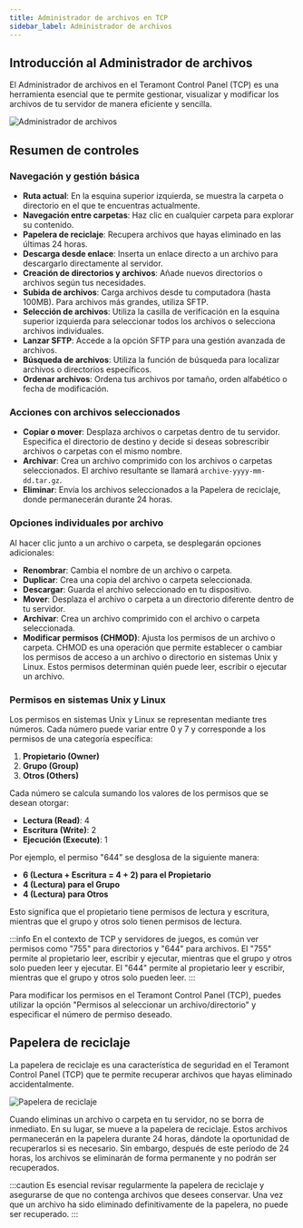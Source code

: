 ```yaml
---
title: Administrador de archivos en TCP
sidebar_label: Administrador de archivos
---
```


## Introducción al Administrador de archivos

El Administrador de archivos en el Teramont Control Panel (TCP) es una herramienta esencial que te permite gestionar, visualizar y modificar los archivos de tu servidor de manera eficiente y sencilla.

![Administrador de archivos](https://cdn.teramont.net/u/sn75Hx.png)

## Resumen de controles

### Navegación y gestión básica

- **Ruta actual**: En la esquina superior izquierda, se muestra la carpeta o directorio en el que te encuentras actualmente.
- **Navegación entre carpetas**: Haz clic en cualquier carpeta para explorar su contenido.
- **Papelera de reciclaje**: Recupera archivos que hayas eliminado en las últimas 24 horas.
- **Descarga desde enlace**: Inserta un enlace directo a un archivo para descargarlo directamente al servidor.
- **Creación de directorios y archivos**: Añade nuevos directorios o archivos según tus necesidades.
- **Subida de archivos**: Carga archivos desde tu computadora (hasta 100MB). Para archivos más grandes, utiliza SFTP.
- **Selección de archivos**: Utiliza la casilla de verificación en la esquina superior izquierda para seleccionar todos los archivos o selecciona archivos individuales.
- **Lanzar SFTP**: Accede a la opción SFTP para una gestión avanzada de archivos.
- **Búsqueda de archivos**: Utiliza la función de búsqueda para localizar archivos o directorios específicos.
- **Ordenar archivos**: Ordena tus archivos por tamaño, orden alfabético o fecha de modificación.

### Acciones con archivos seleccionados

- **Copiar o mover**: Desplaza archivos o carpetas dentro de tu servidor. Especifica el directorio de destino y decide si deseas sobrescribir archivos o carpetas con el mismo nombre.
- **Archivar**: Crea un archivo comprimido con los archivos o carpetas seleccionados. El archivo resultante se llamará `archive-yyyy-mm-dd.tar.gz`.
- **Eliminar**: Envía los archivos seleccionados a la Papelera de reciclaje, donde permanecerán durante 24 horas.

### Opciones individuales por archivo

Al hacer clic junto a un archivo o carpeta, se desplegarán opciones adicionales:

- **Renombrar**: Cambia el nombre de un archivo o carpeta.
- **Duplicar**: Crea una copia del archivo o carpeta seleccionada.
- **Descargar**: Guarda el archivo seleccionado en tu dispositivo.
- **Mover**: Desplaza el archivo o carpeta a un directorio diferente dentro de tu servidor.
- **Archivar**: Crea un archivo comprimido con el archivo o carpeta seleccionada.
- **Modificar permisos (CHMOD)**: Ajusta los permisos de un archivo o carpeta. CHMOD es una operación que permite establecer o cambiar los permisos de acceso a un archivo o directorio en sistemas Unix y Linux. Estos permisos determinan quién puede leer, escribir o ejecutar un archivo.

### Permisos en sistemas Unix y Linux

Los permisos en sistemas Unix y Linux se representan mediante tres números. Cada número puede variar entre 0 y 7 y corresponde a los permisos de una categoría específica:

1. **Propietario (Owner)**
2. **Grupo (Group)**
3. **Otros (Others)**

Cada número se calcula sumando los valores de los permisos que se desean otorgar:

- **Lectura (Read)**: 4
- **Escritura (Write)**: 2
- **Ejecución (Execute)**: 1

Por ejemplo, el permiso "644" se desglosa de la siguiente manera:

- **6 (Lectura + Escritura = 4 + 2) para el Propietario**
- **4 (Lectura) para el Grupo**
- **4 (Lectura) para Otros**

Esto significa que el propietario tiene permisos de lectura y escritura, mientras que el grupo y otros solo tienen permisos de lectura.

:::info
En el contexto de TCP y servidores de juegos, es común ver permisos como "755" para directorios y "644" para archivos. El "755" permite al propietario leer, escribir y ejecutar, mientras que el grupo y otros solo pueden leer y ejecutar. El "644" permite al propietario leer y escribir, mientras que el grupo y otros solo pueden leer.
:::

Para modificar los permisos en el Teramont Control Panel (TCP), puedes utilizar la opción "Permisos al seleccionar un archivo/directorio" y especificar el número de permiso deseado.

## Papelera de reciclaje

La papelera de reciclaje es una característica de seguridad en el Teramont Control Panel (TCP) que te permite recuperar archivos que hayas eliminado accidentalmente.

![Papelera de reciclaje](https://cdn.teramont.net/u/IPiUIM.png)

Cuando eliminas un archivo o carpeta en tu servidor, no se borra de inmediato. En su lugar, se mueve a la papelera de reciclaje. Estos archivos permanecerán en la papelera durante 24 horas, dándote la oportunidad de recuperarlos si es necesario. Sin embargo, después de este período de 24 horas, los archivos se eliminarán de forma permanente y no podrán ser recuperados.

:::caution
Es esencial revisar regularmente la papelera de reciclaje y asegurarse de que no contenga archivos que desees conservar. Una vez que un archivo ha sido eliminado definitivamente de la papelera, no puede ser recuperado.
:::
